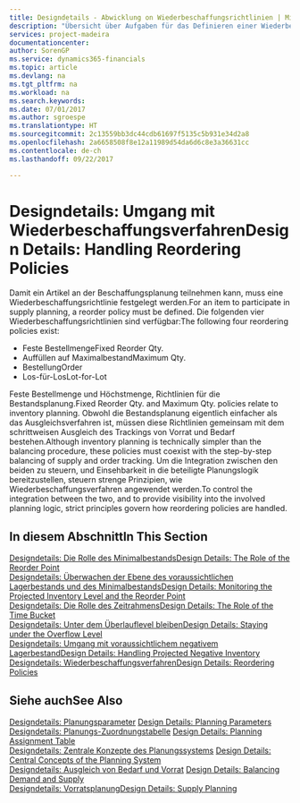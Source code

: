 ```yaml
---
title: Designdetails - Abwicklung on Wiederbeschaffungsrichtlinien | Microsoft Docs
description: "Übersicht über Aufgaben für das Definieren einer Wiederbestellungsrichtlinie in die Beschaffungsplanung."
services: project-madeira
documentationcenter: 
author: SorenGP
ms.service: dynamics365-financials
ms.topic: article
ms.devlang: na
ms.tgt_pltfrm: na
ms.workload: na
ms.search.keywords: 
ms.date: 07/01/2017
ms.author: sgroespe
ms.translationtype: HT
ms.sourcegitcommit: 2c13559bb3dc44cdb61697f5135c5b931e34d2a8
ms.openlocfilehash: 2a6658508f8e12a11989d54da6d6c8e3a36631cc
ms.contentlocale: de-ch
ms.lasthandoff: 09/22/2017

---
```

# <a name="design-details-handling-reordering-policies"></a><span data-ttu-id="837cf-103">Designdetails: Umgang mit Wiederbeschaffungsverfahren</span><span class="sxs-lookup"><span data-stu-id="837cf-103">Design Details: Handling Reordering Policies</span></span>
<span data-ttu-id="837cf-104">Damit ein Artikel an der Beschaffungsplanung teilnehmen kann, muss eine Wiederbeschaffungsrichtlinie festgelegt werden.</span><span class="sxs-lookup"><span data-stu-id="837cf-104">For an item to participate in supply planning, a reorder policy must be defined.</span></span> <span data-ttu-id="837cf-105">Die folgenden vier Wiederbeschaffungsrichtlinien sind verfügbar:</span><span class="sxs-lookup"><span data-stu-id="837cf-105">The following four reordering policies exist:</span></span>  
  
* <span data-ttu-id="837cf-106">Feste Bestellmenge</span><span class="sxs-lookup"><span data-stu-id="837cf-106">Fixed Reorder Qty.</span></span>  
* <span data-ttu-id="837cf-107">Auffüllen auf Maximalbestand</span><span class="sxs-lookup"><span data-stu-id="837cf-107">Maximum Qty.</span></span>  
* <span data-ttu-id="837cf-108">Bestellung</span><span class="sxs-lookup"><span data-stu-id="837cf-108">Order</span></span>  
* <span data-ttu-id="837cf-109">Los-für-Los</span><span class="sxs-lookup"><span data-stu-id="837cf-109">Lot-for-Lot</span></span>  
  
<span data-ttu-id="837cf-110">Feste Bestellmenge und Höchstmenge, Richtlinien für die Bestandsplanung.</span><span class="sxs-lookup"><span data-stu-id="837cf-110">Fixed Reorder Qty. and Maximum Qty. policies relate to inventory planning.</span></span> <span data-ttu-id="837cf-111">Obwohl die Bestandsplanung eigentlich einfacher als das Ausgleichsverfahren ist, müssen diese Richtlinien gemeinsam mit dem schrittweisen Ausgleich des Trackings von Vorrat und Bedarf bestehen.</span><span class="sxs-lookup"><span data-stu-id="837cf-111">Although inventory planning is technically simpler than the balancing procedure, these policies must coexist with the step-by-step balancing of supply and order tracking.</span></span> <span data-ttu-id="837cf-112">Um die Integration zwischen den beiden zu steuern, und Einsehbarkeit in die beteiligte Planungslogik bereitzustellen, steuern strenge Prinzipien, wie Wiederbeschaffungsverfahren angewendet werden.</span><span class="sxs-lookup"><span data-stu-id="837cf-112">To control the integration between the two, and to provide visibility into the involved planning logic, strict principles govern how reordering policies are handled.</span></span>  
  
## <a name="in-this-section"></a><span data-ttu-id="837cf-113">In diesem Abschnitt</span><span class="sxs-lookup"><span data-stu-id="837cf-113">In This Section</span></span>  
[<span data-ttu-id="837cf-114">Designdetails: Die Rolle des Minimalbestands</span><span class="sxs-lookup"><span data-stu-id="837cf-114">Design Details: The Role of the Reorder Point</span></span>](design-details-the-role-of-the-reorder-point.md)  
[<span data-ttu-id="837cf-115">Designdetails: Überwachen der Ebene des voraussichtlichen Lagerbestands und des Minimalbestands</span><span class="sxs-lookup"><span data-stu-id="837cf-115">Design Details: Monitoring the Projected Inventory Level and the Reorder Point</span></span>](design-details-monitoring-the-projected-inventory-level-and-the-reorder-point.md)  
[<span data-ttu-id="837cf-116">Designdetails: Die Rolle des Zeitrahmens</span><span class="sxs-lookup"><span data-stu-id="837cf-116">Design Details: The Role of the Time Bucket</span></span>](design-details-the-role-of-the-time-bucket.md)  
[<span data-ttu-id="837cf-117">Designdetails: Unter dem Überlauflevel bleiben</span><span class="sxs-lookup"><span data-stu-id="837cf-117">Design Details: Staying under the Overflow Level</span></span>](design-details-staying-under-the-overflow-level.md)  
[<span data-ttu-id="837cf-118">Designdetails: Umgang mit voraussichtlichem negativem Lagerbestand</span><span class="sxs-lookup"><span data-stu-id="837cf-118">Design Details: Handling Projected Negative Inventory</span></span>](design-details-handling-projected-negative-inventory.md)  
[<span data-ttu-id="837cf-119">Designdetails: Wiederbeschaffungsverfahren</span><span class="sxs-lookup"><span data-stu-id="837cf-119">Design Details: Reordering Policies</span></span>](design-details-reordering-policies.md)  
  
## <a name="see-also"></a><span data-ttu-id="837cf-120">Siehe auch</span><span class="sxs-lookup"><span data-stu-id="837cf-120">See Also</span></span>  
<span data-ttu-id="837cf-121">[Designdetails: Planungsparameter](design-details-planning-parameters.md) </span><span class="sxs-lookup"><span data-stu-id="837cf-121">[Design Details: Planning Parameters](design-details-planning-parameters.md) </span></span>  
<span data-ttu-id="837cf-122">[Designdetails: Planungs-Zuordnungstabelle](design-details-planning-assignment-table.md) </span><span class="sxs-lookup"><span data-stu-id="837cf-122">[Design Details: Planning Assignment Table](design-details-planning-assignment-table.md) </span></span>  
<span data-ttu-id="837cf-123">[Designdetails: Zentrale Konzepte des Planungssystems](design-details-central-concepts-of-the-planning-system.md) </span><span class="sxs-lookup"><span data-stu-id="837cf-123">[Design Details: Central Concepts of the Planning System](design-details-central-concepts-of-the-planning-system.md) </span></span>  
<span data-ttu-id="837cf-124">[Designdetails: Ausgleich von Bedarf und Vorrat](design-details-balancing-demand-and-supply.md) </span><span class="sxs-lookup"><span data-stu-id="837cf-124">[Design Details: Balancing Demand and Supply](design-details-balancing-demand-and-supply.md) </span></span>  
[<span data-ttu-id="837cf-125">Designdetails: Vorratsplanung</span><span class="sxs-lookup"><span data-stu-id="837cf-125">Design Details: Supply Planning</span></span>](design-details-supply-planning.md)

